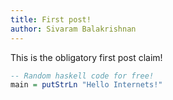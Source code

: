 ```yaml
---
title: First post!
author: Sivaram Balakrishnan
---
```


This is the obligatory first post claim!

``` haskell
-- Random haskell code for free!
main = putStrLn "Hello Internets!"
